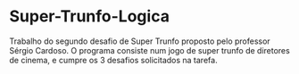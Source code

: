 # Super-Trunfo-Logica
Trabalho do segundo desafio de Super Trunfo proposto pelo professor Sérgio Cardoso. O programa consiste num jogo de super trunfo de diretores de cinema, e cumpre os 3 desafios solicitados na tarefa.
